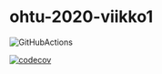 # ohtu-2020-viikko1

![GitHubActions](https://github.com/elmanevala/ohtu-2020-viikko1/workflows/Java%20CI%20with%20Gradle/badge.svg)

[![codecov](https://codecov.io/gh/elmanevala/ohtu-2020-viikko1/branch/main/graph/badge.svg?token=54Q7R0AQ9O)](undefined)
